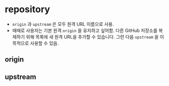 # repository

- `origin` 과 `upstream` 은 모두 원격 URL 이름으로 사용.
- 때때로 사용자는 기본 원격 `origin` 을 유지하고 싶어함. 다른 GitHub 저장소를 복제하기 위해 목록에 새 원격 URL을 추가할 수 있습니다. 그런 다음 `upstream` 을 이 목적으로 사용할 수 있음.

## origin

## upstream
